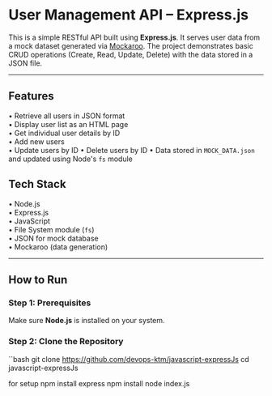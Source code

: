 # User Management API – Express.js

This is a simple RESTful API built using **Express.js**. It serves user data from a mock dataset generated via [Mockaroo](https://www.mockaroo.com/). The project demonstrates basic CRUD operations (Create, Read, Update, Delete) with the data stored in a JSON file.

---

## Features

• Retrieve all users in JSON format  
• Display user list as an HTML page  
• Get individual user details by ID  
• Add new users  
• Update users by ID 
• Delete users by ID 
• Data stored in `MOCK_DATA.json` and updated using Node's `fs` module


## Tech Stack

• Node.js  
• Express.js  
• JavaScript  
• File System module (`fs`)  
• JSON for mock database  
• Mockaroo (data generation)

---

## How to Run

### Step 1: Prerequisites  
Make sure **Node.js** is installed on your system.

### Step 2: Clone the Repository  
``bash
git clone https://github.com/devops-ktm/javascript-expressJs
cd javascript-expressJs



for setup
  npm install express
   npm install
   node index.js
